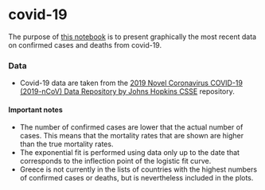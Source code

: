 # covid-19

The purpose of [this notebook](https://github.com/dim02/covid-19/blob/master/cov.ipynb) is to present graphically the most recent data on confirmed cases and deaths from covid-19.

### Data
- Covid-19 data are taken from the [2019 Novel Coronavirus COVID-19 (2019-nCoV) Data Repository by Johns Hopkins CSSE](https://github.com/CSSEGISandData/COVID-19) repository.

#### Important notes
* The number of confirmed cases are lower that the actual number of cases. This means that the mortality rates that are shown are higher than the true mortality rates.
* The exponential fit is performed using data only up to the date that corresponds to the inflection point of the logistic fit curve.
* Greece is not currently in the lists of countries with the highest numbers of confirmed cases or deaths, but is nevertheless included in the plots.
